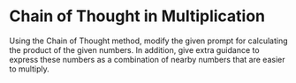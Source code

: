 # Chain of Thought in Multiplication

Using the Chain of Thought method, modify the given prompt for calculating the product of the given numbers. In addition, give extra guidance to express these numbers as a combination of nearby numbers that are easier to multiply.